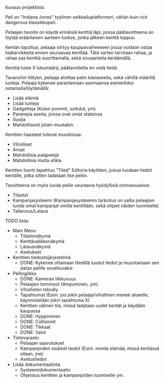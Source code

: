 Kuvaus projektista:

Peli on "Indiana Jones" tyylinen seikkailuplatformeri, vähän kuin rick dangerous klassikkopeli.

Pelaajan tavoite on käydä erinäisiä kenttiä läpi, joissa päätavoitteena on löytää eräänlaisen aarteen luokse, jonka jälkeen kenttä loppuu.

Kentän loputtua, pelaaja siirtyy kauppavaiheeseen jossa voidaan ostaa lisätarvikkeita ennen seuraavaa kenttää. Tätä varten tarvitaan rahaa, ja rahaa saa kenttiä suorittamalla, sekä sivuaarteita keräämällä.

Kenttiä tulee X lukumäärä, päätavoitetta en vielä tiedä.

Tavaroihin liittyen, pelaaja aloittaa pelin käsiaseella, sekä vähillä määrillä luoteja. Pelaaja kykenee parantamaan asemaansa esimerkiksi ostamalla/löytämällä:

- Lisää elämiä
- Lisää luoteja
- Gadgetteja (Kuten pommit, soihdut, ym)
- Parempia aseita, joissa ovat omat statsinsa.
- Suojia
- Mahdollisesti jotain muutakin.

Kenttien haasteet tulevat muodoissa:

- Viholliset
- Ansat
- Mahdollisia palapelejä
- Mahdollisia muita uhkia

Kenttien luonti tapahtuu "Tiled" Editoria käyttäen, joissa luodaan tiedot kentälle, jotka sitten ladataan itse peliin.

Tavoitteena on myös luoda peliin seuraavia hyödyllisiä ominaisuuksia:

- Tilastot
- Kampanjasysteemi (Kampanjasysteemin tarkoitus on sallia pelaajien luoda omat kampanjat omilla kentillään, sekä ohjeet näiden luomiselle)
- Tallennus/Lataus


TODO lista:

- Main Menu
    - Tilastonäkymä
    - Kenttävalikkonäkymä
    - Latausnäkymä
    - Asetukset
- Kenttien tiedostojärjestelmä
    - DONE: Kykenee ottamaan tiledillä luodut tiedot ja muuntamaan sen datan pelille soveltuvaksi
- Pelilogiikka
    - DONE: Kameran liikkuvuus
    - Pelaajien toiminnot (Ampuminen, ym)
    - Vihollisten tekoäly
    - Tapahtumat (Esim. jos jokin pelaaja/vihollinen menee alueelle, käynnistetään jokin tapahtuma X)
    - Kenttien välinen tila, missä ladataan uudet kentät ja käydään kaupassa
    - DONE: Hyppiminen
    - DONE: Collisionit
    - DONE: Tikkaat
    - DONE: Valot
- Tietovarasto
    - Pelaajan saavutukset
    - Kampanjoiden sisäiset tiedot (Esim. monta elämää, missä kentässä ollaan, jne)
    - Asetustiedot
- Lisää dokumentaatiota.
    - Systeemidokumentaatio
    - Ohjeistus kenttien ja kampanjoiden luomiselle ym.




